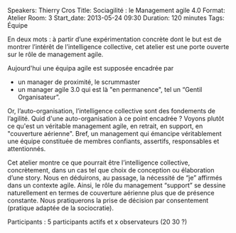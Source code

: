 Speakers: Thierry Cros
Title: Sociagilité : le Management agile 4.0
Format: Atelier
Room: 3
Start_date: 2013-05-24 09:30
Duration: 120 minutes
Tags: Équipe

En deux mots : à  partir d’une expérimentation concrète dont le but est de montrer l’intérêt de l’intelligence collective, cet atelier est une porte ouverte sur le rôle de management agile.

Aujourd'hui une équipa agile est supposée encadrée par
- un manager de proximité, le scrummaster
- un manager agile 3.0 qui est là "en permanence", tel un “Gentil Organisateur”.

Or, l’auto-organisation, l’intelligence collective sont des fondements de l’agilité. 
Quid d'une auto-organisation à ce point encadrée ?
Voyons plutôt ce qu'est un véritable management agile, en retrait, en support, en "couverture aérienne".
Bref, un management qui émancipe véritablement une équipe constituée de membres confiants, assertifs, responsables et attentionnés.

Cet atelier montre ce que pourrait être l’intelligence collective, concrètement, dans un cas tel que choix de conception ou élaboration d’une story. 
Nous en déduirons, au passage, la nécessité de “je” affirmés dans un contexte agile.
Ainsi, le rôle du management “support” se dessine naturellement en termes de couverture aérienne plus que de présence constante.
Nous pratiquerons la prise de décision par consentement (pratique adaptée de la sociocratie).

Participants : 5 participants actifs et x observateurs (20 30  ?)
